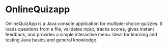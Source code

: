 # OnlineQuizapp
OnlineQuizApp is a Java console application for multiple-choice quizzes. It loads questions from a file, validates input, tracks scores, gives instant feedback, and provides a simple interactive menu. Ideal for learning and testing Java basics and general knowledge.
